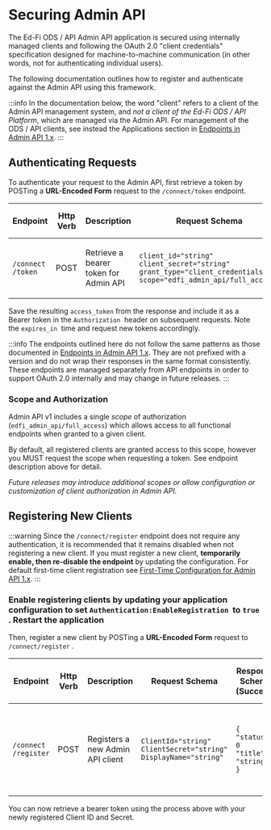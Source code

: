 # Securing Admin API

The Ed-Fi ODS / API Admin API application is secured using internally managed
clients and following the OAuth 2.0 "client credentials" specification designed
for machine-to-machine communication (in other words, not for authenticating
individual users).

The following documentation outlines how to register and authenticate against
the Admin API using this framework.

:::info
 In the documentation below, the word "client" refers to a client of the
 Admin API management system, and _not a client of the Ed-Fi ODS / API
 Platform_, which are managed via the Admin API. For management of the ODS / API
 clients, see instead the Applications section in [Endpoints in Admin API
 1.x](admin-api-1.x/technical-articles/endpoints-in-admin-api-1x.md).
:::

## Authenticating Requests

To authenticate your request to the Admin API, first retrieve a token by POSTing
a **URL-Encoded Form** request to the `/connect/token` endpoint.

| Endpoint | Http Verb | Description | Request Schema | Response Schema (Success) | Response Schema (Error) |
| --- | --- | --- | --- | --- | --- |
| ```/connect``` ```/token``` | POST | Retrieve a bearer token for Admin API | ```client_id="string"``` ```client_secret="string"``` ```grant_type="client_credentials"``` ```scope="edfi_admin_api/full_access"```|```{ "access_token": "string", "token_type": "Bearer", "expires_in": 0  }``` | ```{ "error": "string", "error_description": "string", "error_uri": "string"}``` |

Save the resulting `access_token` from the response and include it as a Bearer
token in the `Authorization`  header on subsequent requests. Note the
`expires_in`  time and request new tokens accordingly.

:::info
 The endpoints outlined here do not follow the same patterns as those
 documented in [Endpoints in Admin API
 1.x](admin-api-1.x/technical-articles/endpoints-in-admin-api-1x.md). They are not
 prefixed with a version and do not wrap their responses in the same format
 consistently. These endpoints are managed separately from API endpoints in
 order to support OAuth 2.0 internally and may change in future releases.
:::

### Scope and Authorization

Admin API v1 includes a single _scope_ of authorization
(`edfi_admin_api/full_access`) which allows access to all functional endpoints
when granted to a given client.

By default, all registered clients are granted access to this scope, however you
MUST request the scope when requesting a token. See endpoint description above
for detail.

_Future releases may introduce additional scopes or allow configuration or
customization of client authorization in Admin API._

## Registering New Clients

:::warning
 Since the `/connect/register` endpoint does not require any
 authentication, it is recommended that it remains disabled when not registering
 a new client. If you must register a new client, **temporarily enable, then
 re-disable the endpoint** by updating the configuration. For default first-time
 client registration see [First-Time Configuration for Admin API
 1.x](admin-api-1.x/installation-for-odsapi-5x-6x/first-time-configuration-for-admin-api-1x.md).
 :::

### Enable registering clients by updating your application configuration to set `Authentication:EnableRegistration`  to `true` . Restart the application

Then, register a new client by POSTing a **URL-Encoded Form** request to
`/connect/register` .

| Endpoint | Http Verb | Description | Request Schema | Response Schema (Success) | Response Schema (Validation Error) | Response Schema (Error) |
| --- | --- | --- | --- | --- | --- | --- |
| ```/connect``` ```/register``` | POST | Registers a new Admin API client | ```ClientId="string"``` ```ClientSecret="string"``` ```DisplayName="string"``` | ```{ "status": 0      "title": "string" }``` | ```{    "status": 0,    "title": "string",    "errors": [      { "string": [ "string" ] }    ]  }``` | ```{    "status": 0,    "title": "string",    "errors": [ "string" ]  }``` |

You can now retrieve a bearer token using the process above with your newly
registered Client ID and Secret.
